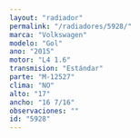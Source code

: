 ```yaml
---
layout: "radiador"
permalink: "/radiadores/5928/"
marca: "Volkswagen"
modelo: "Gol"
ano: "2015"
motor: "L4 1.6"
transmision: "Estándar"
parte: "M-12527"
clima: "NO"
alto: "17"
ancho: "16 7/16"
observaciones: ""
id: "5928"
---
```


